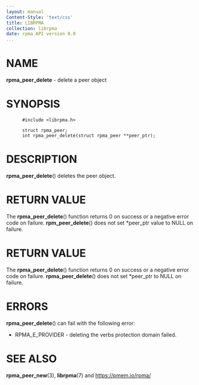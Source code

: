 ```yaml
---
layout: manual
Content-Style: 'text/css'
title: LIBRPMA
collection: librpma
date: rpma API version 0.0
...
```


[comment]: <> (SPDX-License-Identifier: BSD-3-Clause)
[comment]: <> (Copyright 2020, Intel Corporation)

NAME
====

**rpma\_peer\_delete** - delete a peer object

SYNOPSIS
========

          #include <librpma.h>

          struct rpma_peer;
          int rpma_peer_delete(struct rpma_peer **peer_ptr);

DESCRIPTION
===========

**rpma\_peer\_delete**() deletes the peer object.

RETURN VALUE
============

The **rpma\_peer\_delete**() function returns 0 on success or a negative
error code on failure. **rpm\_peer\_delete**() does not set \*peer\_ptr
value to NULL on failure.

RETURN VALUE
============

The **rpma\_peer\_delete**() function returns 0 on success or a negative
error code on failure. **rpma\_peer\_delete**() does not set \*peer\_ptr
to NULL on failure.

ERRORS
======

**rpma\_peer\_delete**() can fail with the following error:

-   RPMA\_E\_PROVIDER - deleting the verbs protection domain failed.

SEE ALSO
========

**rpma\_peer\_new**(3), **librpma**(7) and https://pmem.io/rpma/

